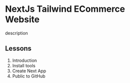 # NextJs Tailwind ECommerce Website

description

## Lessons

1. Introduction
2. Install tools
3. Create Next App
4. Public to GitHub
